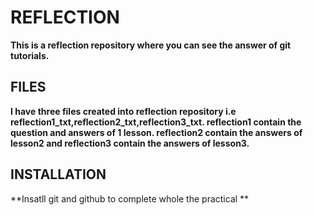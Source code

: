 # REFLECTION

**This is a reflection repository where you can see the answer of git tutorials.**

## FILES

**I have  three files created into reflection repository i.e  reflection1_txt,reflection2_txt,reflection3_txt. reflection1 contain the question and answers of 1 lesson. reflection2 contain the answers of  lesson2 and reflection3 contain the answers of  lesson3.**

## INSTALLATION

**Insatll git and github to complete whole the practical **
